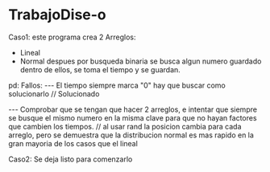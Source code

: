 # TrabajoDise-o
Caso1:
este programa crea 2 Arreglos:

-  Lineal
-  Normal
  despues por busqueda binaria se busca algun numero guardado dentro de ellos, se toma el tiempo y se guardan.


pd: Fallos:
--- El tiempo siempre marca "0" hay que buscar como solucionarlo // Solucionado

--- Comprobar que se tengan que hacer 2 arreglos, e intentar que siempre se busque el mismo numero en la misma clave para que no hayan factores que cambien los tiempos. // al usar rand la posicion cambia para cada arreglo, pero se demuestra que la distribucion normal es mas rapido en la gran mayoria de los casos que el lineal

Caso2: Se deja listo para comenzarlo
